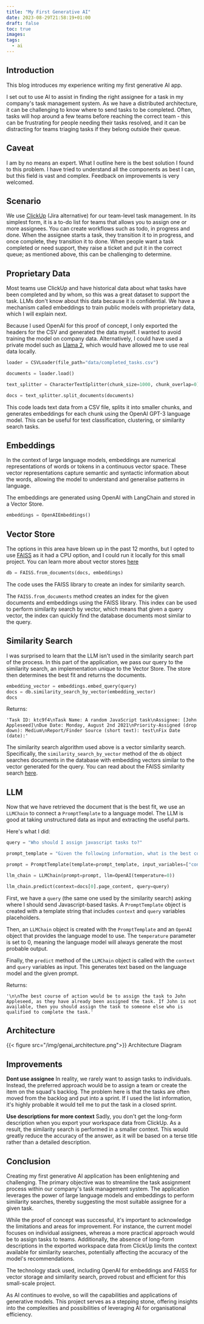 ```yaml
---
title: "My First Generative AI"
date: 2023-08-29T21:58:19+01:00
draft: false
toc: true
images:
tags:
  - ai
---
```

## Introduction
This blog introduces my experience writing my first generative AI app.

I set out to use AI to assist in finding the right assignee for a task in my company's task management system. As we have a distributed architecture, it can be challenging to know where to send tasks to be completed. Often, tasks will hop around a few teams before reaching the correct team - this can be frustrating for people needing their tasks resolved, and it can be distracting for teams triaging tasks if they belong outside their queue.

## Caveat
I am by no means an expert. What I outline here is the best solution I found to this problem. I have tried to understand all the components as best I can, but this field is vast and complex. Feedback on improvements is very welcomed.

## Scenario
We use [ClickUp](https://clickup.com/) (Jira alternative) for our team-level task management. In its simplest form, it is a to-do list for teams that allows you to assign one or more assignees. You can create workflows such as todo, in progress and done. When the assignee starts a task, they transition it to in progress, and once complete, they transition it to done. When people want a task completed or need support, they raise a ticket and put it in the correct queue; as mentioned above, this can be challenging to determine. 

## Proprietary Data
Most teams use ClickUp and have historical data about what tasks have been completed and by whom, so this was a great dataset to support the task. LLMs don't know about this data because it is confidential. We have a mechanism called embeddings to train public models with proprietary data, which I will explain next.

Because I used OpenAI for this proof of concept, I only exported the headers for the CSV and generated the data myself. I wanted to avoid training the model on company data. Alternatively, I could have used a private model such as [Llama 2](https://about.fb.com/news/2023/07/llama-2/), which would have allowed me to use real data locally.

``` python
loader = CSVLoader(file_path="data/completed_tasks.csv")

documents = loader.load()

text_splitter = CharacterTextSplitter(chunk_size=1000, chunk_overlap=0)

docs = text_splitter.split_documents(documents)
```

This code loads text data from a CSV file, splits it into smaller chunks, and generates embeddings for each chunk using the OpenAI GPT-3 language model. This can be useful for text classification, clustering, or similarity search tasks.

## Embeddings
In the context of large language models, embeddings are numerical representations of words or tokens in a continuous vector space. These vector representations capture semantic and syntactic information about the words, allowing the model to understand and generalise patterns in language.

The embeddings are generated using OpenAI with LangChain and stored in a Vector Store.

``` python
embeddings = OpenAIEmbeddings()
```

## Vector Store
The options in this area have blown up in the past 12 months, but I opted to use [FAISS](https://faiss.ai/) as it had a CPU option, and I could run it locally for this small project. You can learn more about vector stores [here](https://aws.amazon.com/blogs/database/the-role-of-vector-datastores-in-generative-ai-applications/)

``` python
db = FAISS.from_documents(docs, embeddings)
```
The code uses the FAISS library to create an index for similarity search.

The `FAISS.from_documents` method creates an index for the given documents and embeddings using the FAISS library. This index can be used to perform similarity search by vector, which means that given a query vector, the index can quickly find the database documents most similar to the query.

## Similarity Search
I was surprised to learn that the LLM isn't used in the similarity search part of the process. In this part of the application, we pass our query to the similarity search, an implementation unique to the Vector Store. The store then determines the best fit and returns the documents.

``` python
embedding_vector = embeddings.embed_query(query)
docs = db.similarity_search_by_vector(embedding_vector)
docs
```
Returns:
``` text
'Task ID: ktc9f4\nTask Name: A random JavaScript task\nAssignee: [John Appleseed]\nDue Date: Monday, August 2nd 2021\nPriority-Assigned (drop down): Medium\nReport/Finder Source (short text): test\nFix Date (date):'
```

The similarity search algorithm used above is a vector similarity search. Specifically, the `similarity_search_by_vector` method of the `db` object searches documents in the database with embedding vectors similar to the vector generated for the query. You can read about the FAISS similarity search [here](https://faiss.ai/).
## LLM
Now that we have retrieved the document that is the best fit, we use an `LLMChain` to connect a `PromptTemplate` to a language model. The LLM is good at taking unstructured data as input and extracting the useful parts. 

Here's what I did:

``` python
query = "Who should I assign javascript tasks to?"

prompt_template = "Given the following information, what is the best course of action? Leave out information about due date, priority and report/finder along with fix date.\n\n{context}\n\n{query}"

prompt = PromptTemplate(template=prompt_template, input_variables=["context", "query"])

llm_chain = LLMChain(prompt=prompt, llm=OpenAI(temperature=0))

llm_chain.predict(context=docs[0].page_content, query=query)
```

First, we have a `query` (the same one used by the similarity search) asking where I should send Javascript-based tasks. A `PromptTemplate` object is created with a template string that includes `context` and `query` variables placeholders. 

Then, an `LLMChain` object is created with the `PromptTemplate` and an `OpenAI` object that provides the language model to use. The `temperature` parameter is set to 0, meaning the language model will always generate the most probable output.

Finally, the `predict` method of the `LLMChain` object is called with the `context` and `query` variables as input. This generates text based on the language model and the given prompt.

Returns:
``` text
'\n\nThe best course of action would be to assign the task to John Appleseed, as they have already been assigned the task. If John is not available, then you should assign the task to someone else who is qualified to complete the task.'
```
## Architecture
{{< figure src="/img/genai_architecture.png">}}
Architecture Diagram

## Improvements
**Dont use assignee**
In reality, we rarely want to assign tasks to individuals. Instead, the preferred approach would be to assign a team or create the item on the squad's backlog. The problem here is that the tasks are often moved from the backlog and put into a sprint. If I used the list information, it's highly probable it would tell me to put the task in a closed sprint.

**Use descriptions for more context**
Sadly, you don't get the long-form description when you export your workspace data from ClickUp. As a result, the similarity search is performed in a smaller context. This would greatly reduce the accuracy of the answer, as it will be based on a terse title rather than a detailed description.

## Conclusion
Creating my first generative AI application has been enlightening and challenging. The primary objective was to streamline the task assignment process within our company's task management system. The application leverages the power of large language models and embeddings to perform similarity searches, thereby suggesting the most suitable assignee for a given task.

While the proof of concept was successful, it's important to acknowledge the limitations and areas for improvement. For instance, the current model focuses on individual assignees, whereas a more practical approach would be to assign tasks to teams. Additionally, the absence of long-form descriptions in the exported workspace data from ClickUp limits the context available for similarity searches, potentially affecting the accuracy of the model's recommendations.

The technology stack used, including OpenAI for embeddings and FAISS for vector storage and similarity search, proved robust and efficient for this small-scale project. 

As AI continues to evolve, so will the capabilities and applications of generative models. This project serves as a stepping stone, offering insights into the complexities and possibilities of leveraging AI for organisational efficiency.
